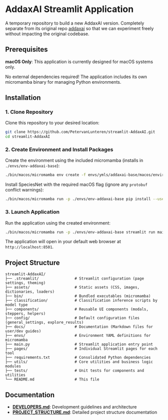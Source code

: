 # AddaxAI Streamlit Application

A temporary repository to build a new AddaxAI version. Completely separate from its original repo [addaxai](https://github.com/PetervanLunteren/addaxai) so that we can experiment freely without impacting the original codebase.

## Prerequisites

**macOS Only**: This application is currently designed for macOS systems only.

No external dependencies required! The application includes its own micromamba binary for managing Python environments.

## Installation

### 1. Clone Repository
Clone this repository to your desired location:
```bash
git clone https://github.com/PetervanLunteren/streamlit-AddaxAI.git
cd streamlit-AddaxAI
```

### 2. Create Environment and Install Packages

Create the environment using the included micromamba (installs in `./envs/env-addaxai-base`):
```bash
./bin/macos/micromamba env create -f envs/ymls/addaxai-base/macos/environment.yml --prefix ./envs/env-addaxai-base -y
```
Install SpeciesNet with the required macOS flag (ignore any `protobuf` conflict warnings):
```bash
./bin/macos/micromamba run -p ./envs/env-addaxai-base pip install --use-pep517 speciesnet==5.0.2
```

### 3. Launch Application
Run the application using the created environment:
```bash
./bin/macos/micromamba run -p ./envs/env-addaxai-base streamlit run main.py
```
The application will open in your default web browser at `http://localhost:8501`.

## Project Structure

```
streamlit-AddaxAI/
├── .streamlit/                # Streamlit configuration (page settings, theming)
├── assets/                    # Static assets (CSS, images, dictionaries, loaders)
├── bin/                       # Bundled executables (micromamba)
├── classification/            # Classification inference scripts by model type
├── components/                # Reusable UI components (modals, steppers, helpers)
├── config/                    # Default configuration files (general_settings, explore_results)
├── docs/                      # Documentation (Markdown files for user/dev guides)
├── envs/                      # Environment YAML definitions for micromamba
├── main.py                    # Streamlit application entry point
├── pages/                     # Individual Streamlit pages for each tool
├── requirements.txt           # Consolidated Python dependencies
├── utils/                     # Core utilities and business logic modules
├── tests/                     # Unit tests for components and utilities
└── README.md                  # This file
```

## Documentation

- **[DEVELOPERS.md](DEVELOPERS.md)**: Development guidelines and architecture
- **[PROJECT_STRUCTURE.md](PROJECT_STRUCTURE.md)**: Detailed project structure documentation

